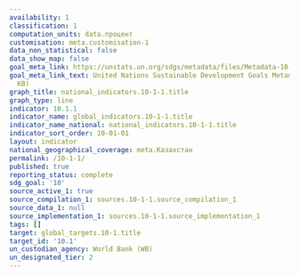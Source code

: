 ```yaml
---
availability: 1
classification: 1
computation_units: data.процент
customisation: meta.customisation-1
data_non_statistical: false
data_show_map: false
goal_meta_link: https://unstats.un.org/sdgs/metadata/files/Metadata-10-01-01.pdf
goal_meta_link_text: United Nations Sustainable Development Goals Metadata (PDF 221
  KB)
graph_title: national_indicators.10-1-1.title
graph_type: line
indicator: 10.1.1
indicator_name: global_indicators.10-1-1.title 
indicator_name_national: national_indicators.10-1-1.title
indicator_sort_order: 10-01-01
layout: indicator
national_geographical_coverage: meta.Казахстан
permalink: /10-1-1/
published: true
reporting_status: complete
sdg_goal: '10'
source_active_1: true
source_compilation_1: sources.10-1-1.source_compilation_1
source_data_1: null
source_implementation_1: sources.10-1-1.source_implementation_1
tags: []
target: global_targets.10-1.title
target_id: '10.1'
un_custodian_agency: World Bank (WB)
un_designated_tier: 2 
---
```


